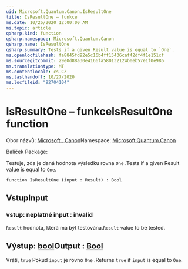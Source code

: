 ```yaml
---
uid: Microsoft.Quantum.Canon.IsResultOne
title: IsResultOne – funkce
ms.date: 10/26/2020 12:00:00 AM
ms.topic: article
qsharp.kind: function
qsharp.namespace: Microsoft.Quantum.Canon
qsharp.name: IsResultOne
qsharp.summary: Tests if a given Result value is equal to `One`.
ms.openlocfilehash: fa8845fd92e5c16b4ff15436caf42df4f1e151cf
ms.sourcegitcommit: 29e0d88a30e4166fa580132124b0eb57e1f0e986
ms.translationtype: MT
ms.contentlocale: cs-CZ
ms.lasthandoff: 10/27/2020
ms.locfileid: "92704104"
---
```

# <a name="isresultone-function"></a><span data-ttu-id="43bc0-102">IsResultOne – funkce</span><span class="sxs-lookup"><span data-stu-id="43bc0-102">IsResultOne function</span></span>

<span data-ttu-id="43bc0-103">Obor názvů: [Microsoft.. Canon](xref:Microsoft.Quantum.Canon)</span><span class="sxs-lookup"><span data-stu-id="43bc0-103">Namespace: [Microsoft.Quantum.Canon](xref:Microsoft.Quantum.Canon)</span></span>

<span data-ttu-id="43bc0-104">Balíček [](https://nuget.org/packages/)</span><span class="sxs-lookup"><span data-stu-id="43bc0-104">Package: [](https://nuget.org/packages/)</span></span>


<span data-ttu-id="43bc0-105">Testuje, zda je daná hodnota výsledku rovna `One` .</span><span class="sxs-lookup"><span data-stu-id="43bc0-105">Tests if a given Result value is equal to `One`.</span></span>

```qsharp
function IsResultOne (input : Result) : Bool
```


## <a name="input"></a><span data-ttu-id="43bc0-106">Vstup</span><span class="sxs-lookup"><span data-stu-id="43bc0-106">Input</span></span>

### <a name="input--__invalidresult__"></a><span data-ttu-id="43bc0-107">vstup: __neplatné <Result>__</span><span class="sxs-lookup"><span data-stu-id="43bc0-107">input : __invalid<Result>__</span></span>

<span data-ttu-id="43bc0-108">`Result` hodnota, která má být testována.</span><span class="sxs-lookup"><span data-stu-id="43bc0-108">`Result` value to be tested.</span></span>



## <a name="output--bool"></a><span data-ttu-id="43bc0-109">Výstup: [bool](xref:microsoft.quantum.lang-ref.bool)</span><span class="sxs-lookup"><span data-stu-id="43bc0-109">Output : [Bool](xref:microsoft.quantum.lang-ref.bool)</span></span>

<span data-ttu-id="43bc0-110">Vrátí, `true` Pokud `input` je rovno `One` .</span><span class="sxs-lookup"><span data-stu-id="43bc0-110">Returns `true` if `input` is equal to `One`.</span></span>